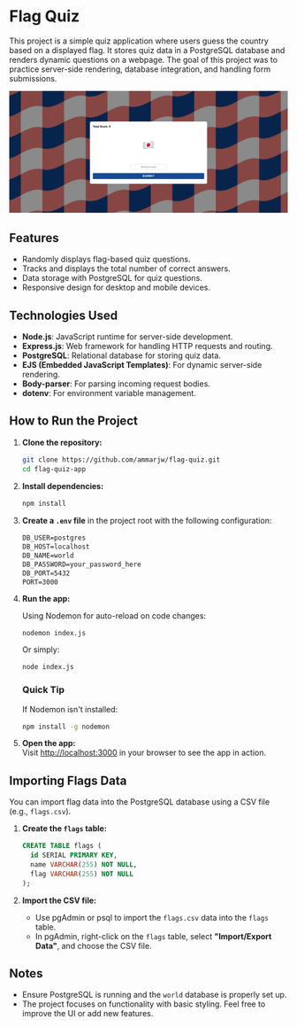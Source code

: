 # Flag Quiz

This project is a simple quiz application where users guess the country based on a displayed flag. It stores quiz data in a PostgreSQL database and renders dynamic questions on a webpage. The goal of this project was to practice server-side rendering, database integration, and handling form submissions.

![App Screenshot](public/images/flag-quiz.png)

## Features
- Randomly displays flag-based quiz questions.
- Tracks and displays the total number of correct answers.
- Data storage with PostgreSQL for quiz questions.
- Responsive design for desktop and mobile devices.

## Technologies Used
- **Node.js**: JavaScript runtime for server-side development.
- **Express.js**: Web framework for handling HTTP requests and routing.
- **PostgreSQL**: Relational database for storing quiz data.
- **EJS (Embedded JavaScript Templates)**: For dynamic server-side rendering.
- **Body-parser**: For parsing incoming request bodies.
- **dotenv**: For environment variable management.

## How to Run the Project

1. **Clone the repository:**

   ```bash
   git clone https://github.com/ammarjw/flag-quiz.git
   cd flag-quiz-app
   ```

2. **Install dependencies:**

   ```bash
   npm install
   ```

3. **Create a `.env` file** in the project root with the following configuration:

   ```plaintext
   DB_USER=postgres
   DB_HOST=localhost
   DB_NAME=world
   DB_PASSWORD=your_password_here
   DB_PORT=5432
   PORT=3000
   ```

4. **Run the app:**

   Using Nodemon for auto-reload on code changes:

   ```bash
   nodemon index.js
   ```

   Or simply:

   ```bash
   node index.js
   ```

   ### Quick Tip
   If Nodemon isn't installed:

   ```bash
   npm install -g nodemon
   ```

5. **Open the app:**  
   Visit [http://localhost:3000](http://localhost:3000) in your browser to see the app in action.

## Importing Flags Data

You can import flag data into the PostgreSQL database using a CSV file (e.g., `flags.csv`).

1. **Create the `flags` table:**

   ```sql
   CREATE TABLE flags (
     id SERIAL PRIMARY KEY,
     name VARCHAR(255) NOT NULL,
     flag VARCHAR(255) NOT NULL
   );
   ```

2. **Import the CSV file:**

   - Use pgAdmin or psql to import the `flags.csv` data into the `flags` table.
   - In pgAdmin, right-click on the `flags` table, select **"Import/Export Data"**, and choose the CSV file.

## Notes
- Ensure PostgreSQL is running and the `world` database is properly set up.
- The project focuses on functionality with basic styling. Feel free to improve the UI or add new features.
